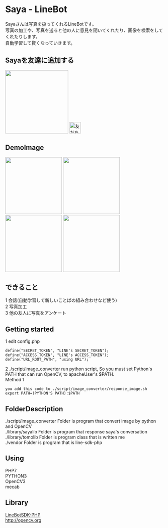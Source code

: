 # Saya - LineBot
Sayaさんは写真を扱ってくれるLineBotです。  
写真の加工や、写真を送ると他の人に意見を聞いてくれたり、画像を検索をしてくれたりします。  
自動学習して賢くなっていきます。  

## Sayaを友達に追加する
<img src="https://tomo.syo.tokyo/openimg/saya_line_qr.png" width="200px">  
<a href="https://line.me/R/ti/p/%40hxs4046d"><img height="36" border="0" alt="友だち追加" src="https://scdn.line-apps.com/n/line_add_friends/btn/ja.png"></a>

## DemoImage
<img src="https://tomo.syo.tokyo/openimg/5219767428574.LINE.jpg" width="180px">
<img src="https://tomo.syo.tokyo/openimg/5219756900962.LINE.jpg" width="180px">
<img src="https://tomo.syo.tokyo/openimg/5249198785297.LINE.jpg" width="180px">
<img src="https://tomo.syo.tokyo/openimg/5249388613463.LINE.jpg" width="180px">  

## できること
1 会話(自動学習して新しいことばの組み合わせなど使う)  
2 写真加工  
3 他の友人に写真をアンケート  

## Getting started
1 edit config.php  

    define("SECRET_TOKEN", "LINE's SECRET_TOKEN");  
    define("ACCESS_TOKEN", "LINE's ACCESS_TOKEN");
    define("URL_ROOT_PATH", "using URL");

2 ./script/image_converter run python script, So you must set Python's PATH that can run OpenCV, to apacheUser's $PATH.  
Method 1  
    
    you add this code to ./script/image_converter/response_image.sh
    export PATH=(PYTHON'S PATH):$PATH
    

## FolderDescription
./script/image_converter Folder is program that convert image by python and OpenCV  
./library/sayalib Folder is program that response saya's conversation  
./library/tomolib Folder is program class that is written me  
./vendor Folder is program that is line-sdk-php  

## Using
PHP7  
PYTHON3  
OpenCV3  
mecab  


## Library
<a href="https://github.com/line/line-bot-sdk-php">LineBotSDK-PHP</a>  
<a href="http://opencv.org/">http://opencv.org</a>

